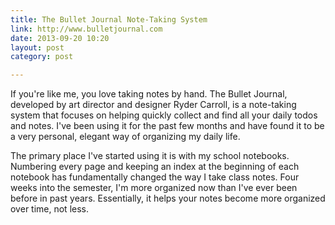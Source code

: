 ```yaml
---
title: The Bullet Journal Note-Taking System
link: http://www.bulletjournal.com
date: 2013-09-20 10:20
layout: post
category: post

---
```

If you're like me, you love taking notes by hand. The Bullet Journal, developed by art director and designer Ryder Carroll, is a note-taking system that focuses on helping quickly collect and find all your daily todos and notes. I've been using it for the past few months and have found it to be a very personal, elegant way of organizing my daily life.

The primary place I've started using it is with my school notebooks. Numbering every page and keeping an index at the beginning of each notebook has fundamentally changed the way I take class notes. Four weeks into the semester, I'm more organized now than I've ever been before in past years. Essentially, it helps your notes become more organized over time, not less.
